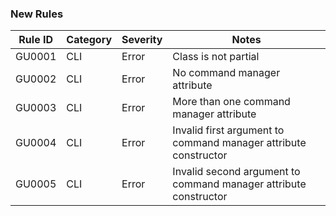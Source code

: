 ﻿<!--
Unshipped analyzer release
https://github.com/dotnet/roslyn-analyzers/blob/master/src/Microsoft.CodeAnalysis.Analyzers/ReleaseTrackingAnalyzers.Help.md
-->

### New Rules
Rule ID | Category | Severity | Notes
--------|----------|----------|------
GU0001  |      CLI |    Error | Class is not partial
GU0002  |      CLI |    Error | No command manager attribute
GU0003  |      CLI |    Error | More than one command manager attribute
GU0004  |      CLI |    Error | Invalid first argument to command manager attribute constructor
GU0005  |      CLI |    Error | Invalid second argument to command manager attribute constructor